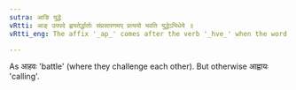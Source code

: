 ```yaml
---
sutra: आङि युद्धे
vRtti: आङ् उपपदे ह्वयतेर्द्धातोः संप्रसारणमप् प्रत्ययो भवति युद्धेऽभिधेये ॥
vRtti_eng: The affix '_ap_' comes after the verb '_hve_' when the word in composition is the _upasarga_ '_an_', and the semi-vowel of the root is changed into its corresponding vowel, when the word so formed means battle.

---
```

As आहवः 'battle' (where they challenge each other). But otherwise आह्वायः 'calling'.